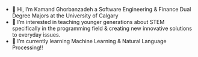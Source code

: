 - 👋 Hi, I’m Kamand Ghorbanzadeh a Software Engineering & Finance Dual Degree Majors at the University of Calgary
- 👀 I’m interested in teaching younger generations about STEM specifically in the programming field & creating new innovative solutions to everyday issues. 
- 🌱 I’m currently learning Machine Learning & Natural Language Processing!!

<!---
kghorbanzadeh23/kghorbanzadeh23 is a ✨ special ✨ repository because its `README.md` (this file) appears on your GitHub profile.
You can click the Preview link to take a look at your changes.
--->
